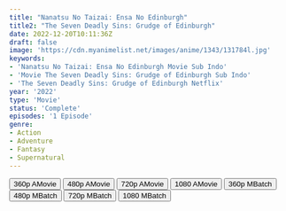 ```yaml
---
title: "Nanatsu No Taizai: Ensa No Edinburgh"
title2: "The Seven Deadly Sins: Grudge of Edinburgh"
date: 2022-12-20T10:11:36Z
draft: false
image: 'https://cdn.myanimelist.net/images/anime/1343/131784l.jpg'
keywords:
- 'Nanatsu No Taizai: Ensa No Edinburgh Movie Sub Indo'
- 'Movie The Seven Deadly Sins: Grudge of Edinburgh Sub Indo'
- 'The Seven Deadly Sins: Grudge of Edinburgh Netflix'
year: '2022'
type: 'Movie'
status: 'Complete'
episodes: '1 Episode'
genre:
- Action
- Adventure
- Fantasy
- Supernatural
---
```


<div class="d-g gg-5 gtc-r ai-c">
<button onclick="window.open('?arc=Nioy2EaPPp_20221228/1/MP4/Kuramanime-NANSAI_ONA-360p-NF','_blank')">360p AMovie</button>
<button onclick="window.open('?arc=Nioy2EaPPp_20221228/1/MP4/Kuramanime-NANSAI_ONA-480p-NF','_blank')">480p AMovie</button>
<button onclick="window.open('?arc=Nioy2EaPPp_20221228/1/MP4/Kuramanime-NANSAI_ONA-720p-NF','_blank')">720p AMovie</button>
<button onclick="window.open('?arc=Nioy2EaPPp_20221228/1/MP4/Kuramanime-NANSAI_ONA-1080p-NF','_blank')">1080 AMovie</button>
<button onclick="window.open('?bmed=27fmu16t6y0330k','_blank')">360p MBatch</button>
<button onclick="window.open('?bmed=rrnu0l5mp7qt0dm','_blank')">480p MBatch</button>
<button onclick="window.open('?bmed=62hjkacwjx499og','_blank')">720p MBatch</button>
<button onclick="window.open('?bmed=57fj0vcpfn6lxwg','_blank')">1080 MBatch</button>
</div>